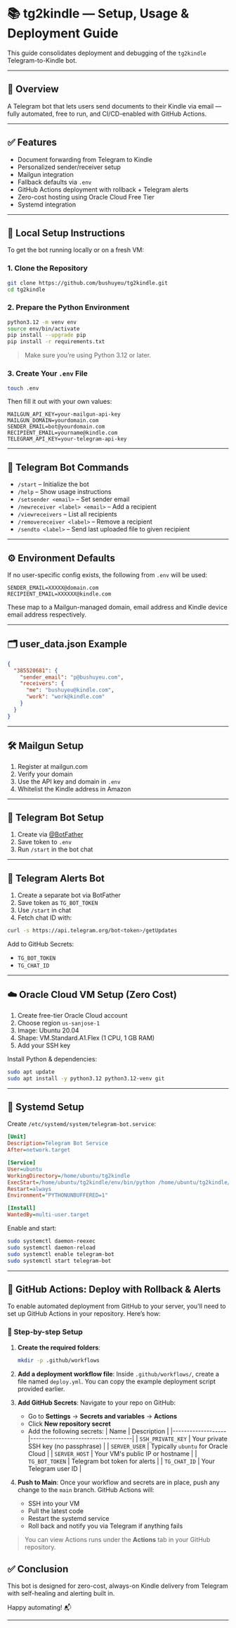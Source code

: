 # 📚 tg2kindle — Setup, Usage & Deployment Guide

This guide consolidates deployment and debugging of the `tg2kindle` Telegram-to-Kindle bot.

---

## 🚀 Overview

A Telegram bot that lets users send documents to their Kindle via email — fully automated, free to run, and CI/CD-enabled with GitHub Actions.

---

## ✅ Features

- Document forwarding from Telegram to Kindle
- Personalized sender/receiver setup
- Mailgun integration
- Fallback defaults via `.env`
- GitHub Actions deployment with rollback + Telegram alerts
- Zero-cost hosting using Oracle Cloud Free Tier
- Systemd integration

---

## 🧪 Local Setup Instructions

To get the bot running locally or on a fresh VM:

### 1. Clone the Repository

```bash
git clone https://github.com/bushuyeu/tg2kindle.git
cd tg2kindle
```

### 2. Prepare the Python Environment

```bash
python3.12 -m venv env
source env/bin/activate
pip install --upgrade pip
pip install -r requirements.txt
```

> Make sure you’re using Python 3.12 or later.

### 3. Create Your `.env` File

```bash
touch .env
```

Then fill it out with your own values:

```env
MAILGUN_API_KEY=your-mailgun-api-key
MAILGUN_DOMAIN=yourdomain.com
SENDER_EMAIL=bot@yourdomain.com
RECIPIENT_EMAIL=yourname@kindle.com
TELEGRAM_API_KEY=your-telegram-api-key
```

---

## 🤖 Telegram Bot Commands

- `/start` – Initialize the bot
- `/help` – Show usage instructions
- `/setsender <email>` – Set sender email
- `/newreceiver <label> <email>` – Add a recipient
- `/viewreceivers` – List all recipients
- `/removereceiver <label>` – Remove a recipient
- `/sendto <label>` – Send last uploaded file to given recipient

---

## ⚙️ Environment Defaults

If no user-specific config exists, the following from `.env` will be used:

```env
SENDER_EMAIL=XXXXX@domain.com
RECIPIENT_EMAIL=XXXXXX@kindle.com
```

These map to a Mailgun-managed domain, email address and Kindle device email address respectively.

---

## 🗂 user_data.json Example

```json
{
  "385520681": {
    "sender_email": "p@bushuyeu.com",
    "receivers": {
      "me": "bushuyeu@kindle.com",
      "work": "work@kindle.com"
    }
  }
}
```

---

## 🛠 Mailgun Setup

1. Register at mailgun.com
2. Verify your domain
3. Use the API key and domain in `.env`
4. Whitelist the Kindle address in Amazon

---

## 🤖 Telegram Bot Setup

1. Create via [@BotFather](https://t.me/BotFather)
2. Save token to `.env`
3. Run `/start` in the bot chat

---

## 📣 Telegram Alerts Bot

1. Create a separate bot via BotFather
2. Save token as `TG_BOT_TOKEN`
3. Use `/start` in chat
4. Fetch chat ID with:

```bash
curl -s https://api.telegram.org/bot<token>/getUpdates
```

Add to GitHub Secrets:

- `TG_BOT_TOKEN`
- `TG_CHAT_ID`

---

## ☁️ Oracle Cloud VM Setup (Zero Cost)

1. Create free-tier Oracle Cloud account
2. Choose region `us-sanjose-1`
3. Image: Ubuntu 20.04
4. Shape: VM.Standard.A1.Flex (1 CPU, 1 GB RAM)
5. Add your SSH key

Install Python & dependencies:

```bash
sudo apt update
sudo apt install -y python3.12 python3.12-venv git
```

---

## 📂 Systemd Setup

Create `/etc/systemd/system/telegram-bot.service`:

```ini
[Unit]
Description=Telegram Bot Service
After=network.target

[Service]
User=ubuntu
WorkingDirectory=/home/ubuntu/tg2kindle
ExecStart=/home/ubuntu/tg2kindle/env/bin/python /home/ubuntu/tg2kindle/main.py
Restart=always
Environment="PYTHONUNBUFFERED=1"

[Install]
WantedBy=multi-user.target
```

Enable and start:

```bash
sudo systemctl daemon-reexec
sudo systemctl daemon-reload
sudo systemctl enable telegram-bot
sudo systemctl start telegram-bot
```

---

## 🚀 GitHub Actions: Deploy with Rollback & Alerts

To enable automated deployment from GitHub to your server, you'll need to set up GitHub Actions in your repository. Here’s how:

### 📁 Step-by-step Setup

1. **Create the required folders**:

   ```bash
   mkdir -p .github/workflows
   ```

2. **Add a deployment workflow file**:
   Inside `.github/workflows/`, create a file named `deploy.yml`. You can copy the example deployment script provided earlier.

3. **Add GitHub Secrets**:
   Navigate to your repo on GitHub:

   - Go to **Settings** → **Secrets and variables** → **Actions**
   - Click **New repository secret**
   - Add the following secrets:
     | Name | Description |
     |-------------------|------------------------------------|
     | `SSH_PRIVATE_KEY` | Your private SSH key (no passphrase) |
     | `SERVER_USER` | Typically `ubuntu` for Oracle Cloud |
     | `SERVER_HOST` | Your VM's public IP or hostname |
     | `TG_BOT_TOKEN` | Telegram bot token for alerts |
     | `TG_CHAT_ID` | Your Telegram user ID |

4. **Push to Main**:
   Once your workflow and secrets are in place, push any change to the `main` branch. GitHub Actions will:
   - SSH into your VM
   - Pull the latest code
   - Restart the systemd service
   - Roll back and notify you via Telegram if anything fails

> You can view Actions runs under the **Actions** tab in your GitHub repository.

## ✅ Conclusion

This bot is designed for zero-cost, always-on Kindle delivery from Telegram with self-healing and alerting built in.

Happy automating! 📬

---

